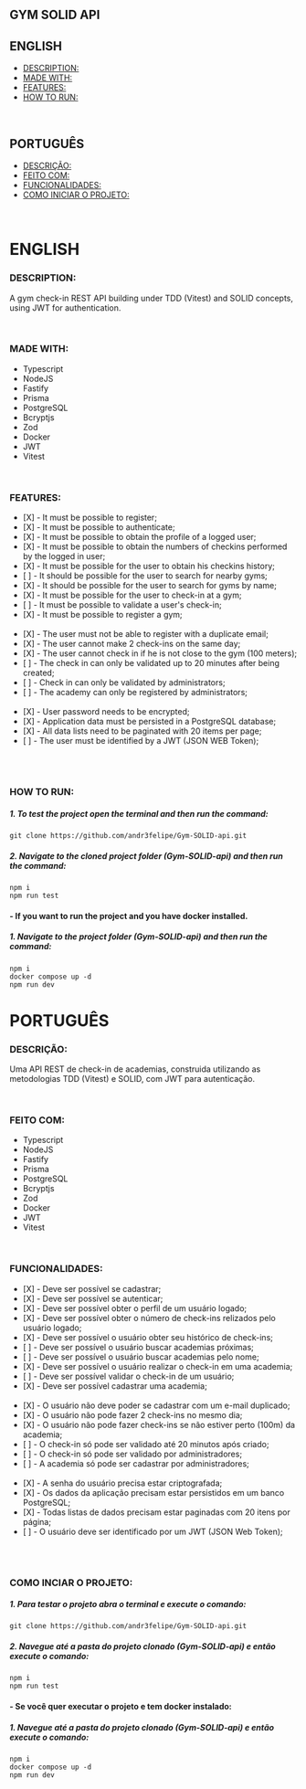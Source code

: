 ## GYM SOLID API

## ENGLISH
* [DESCRIPTION:](#DESCRIPTION)
* [MADE WITH:](#MADE-WITH)
* [FEATURES:](#FEATURES)
* [HOW TO RUN:](#HOW-TO-RUN)
<br>

## PORTUGUÊS
* [DESCRIÇÃO:](#DESCRIÇÃO)
* [FEITO COM:](#FEITO-COM)
* [FUNCIONALIDADES:](#FUNCIONALIDADES)
* [COMO INICIAR O PROJETO:](#COMO-INICIAR-O-PROJETO)
<br>

# ENGLISH

### DESCRIPTION:
<p>A gym check-in REST API building under TDD (Vitest) and SOLID concepts, using JWT for authentication.</p>
<br>

### MADE WITH:
<ul>
<li>Typescript</li>
<li>NodeJS</li>
<li>Fastify</li>
<li>Prisma</li>
<li>PostgreSQL</li>
<li>Bcryptjs</li>
<li>Zod</li>
<li>Docker</li>
<li>JWT</li>
<li>Vitest</li>
</ul>
<br>

### FEATURES:
<ul>
<li>[X] - It must be possible to register;</li>
<li>[X] - It must be possible to authenticate;</li>
<li>[X] - It must be possible to obtain the profile of a logged user;</li>
<li>[X] - It must be possible to obtain the numbers of checkins performed by the logged in user;</li>
<li>[X] - It must be possible for the user to obtain his checkins history;</li>
<li>[ ] - It should be possible for the user to search for nearby gyms;</li>
<li>[X] - It should be possible for the user to search for gyms by name;</li>
<li>[X] - It must be possible for the user to check-in at a gym;</li>
<li>[ ] - It must be possible to validate a user's check-in;</li>
<li>[X] - It must be possible to register a gym;</li>
<br>
<li>[X] - The user must not be able to register with a duplicate email;</li>
<li>[X] - The user cannot make 2 check-ins on the same day;</li>
<li>[X] - The user cannot check in if he is not close to the gym (100 meters);</li>
<li>[ ] - The check in can only be validated up to 20 minutes after being created;</li>
<li>[ ] - Check in can only be validated by administrators;</li>
<li>[ ] - The academy can only be registered by administrators;</li>
<br>
<li>[X] - User password needs to be encrypted;</li>
<li>[X] - Application data must be persisted in a PostgreSQL database;</li>
<li>[X] - All data lists need to be paginated with 20 items per page;</li>
<li>[ ] - The user must be identified by a JWT (JSON WEB Token);</li>
</ul>
<br>
<br>

### HOW TO RUN:

##### 1. To test the project open the terminal and then run the command:
```
git clone https://github.com/andr3felipe/Gym-SOLID-api.git
```
##### 2. Navigate to the cloned project folder (Gym-SOLID-api) and then run the command:
```
npm i
npm run test
```

#### - If you want to run the project and you have docker installed.
##### 1. Navigate to the project folder (Gym-SOLID-api) and then run the command:
```
npm i
docker compose up -d
npm run dev
```


# PORTUGUÊS

### DESCRIÇÃO:
<p>Uma API REST de check-in de academias, construida utilizando as metodologias TDD (Vitest) e SOLID, com JWT para autenticação.</p>
<br>

### FEITO COM:
<ul>
<li>Typescript</li>
<li>NodeJS</li>
<li>Fastify</li>
<li>Prisma</li>
<li>PostgreSQL</li>
<li>Bcryptjs</li>
<li>Zod</li>
<li>Docker</li>
<li>JWT</li>
<li>Vitest</li>
</ul>
<br>

### FUNCIONALIDADES:
<ul>
<li>[X] - Deve ser possível se cadastrar;</li>
<li>[X] - Deve ser possível se autenticar;</li>
<li>[X] - Deve ser possível obter o perfil de um usuário logado;</li>
<li>[X] - Deve ser possível obter o número de check-ins relizados pelo usuário logado;</li>
<li>[X] - Deve ser possível o usuário obter seu histórico de check-ins;</li>
<li>[ ] - Deve ser possível o usuário buscar academias próximas;</li>
<li>[ ] - Deve ser possível o usuário buscar academias pelo nome;</li>
<li>[X] - Deve ser possível o usuário realizar o check-in em uma academia;</li>
<li>[ ] - Deve ser possível validar o check-in de um usuário;</li>
<li>[X] - Deve ser possível cadastrar uma academia;</li>
<br>
<li>[X] - O usuário não deve poder se cadastrar com um e-mail duplicado;</li>
<li>[X] - O usuário não pode fazer 2 check-ins no mesmo dia;</li>
<li>[X] - O usuário não pode fazer check-ins se não estiver perto (100m) da academia;</li>
<li>[ ] - O check-in só pode ser validado até 20 minutos após criado;</li>
<li>[ ] - O check-in só pode ser validado por administradores;</li>
<li>[ ] - A academia só pode ser cadastrar por administradores;</li>
<br>
<li>[X] - A senha do usuário precisa estar criptografada;</li>
<li>[X] - Os dados da aplicação precisam estar persistidos em um banco PostgreSQL;</li>
<li>[X] - Todas listas de dados precisam estar paginadas com 20 itens por página;</li>
<li>[ ] - O usuário deve ser identificado por um JWT (JSON Web Token);</li>
</ul>
<br>
<br>

### COMO INCIAR O PROJETO:

##### 1. Para testar o projeto abra o terminal e execute o comando:
```
git clone https://github.com/andr3felipe/Gym-SOLID-api.git
```
##### 2. Navegue até a pasta do projeto clonado (Gym-SOLID-api) e então execute o comando:
```
npm i
npm run test
```

#### - Se você quer executar o projeto e tem docker instalado:
##### 1. Navegue até a pasta do projeto clonado (Gym-SOLID-api) e então execute o comando:
```
npm i
docker compose up -d
npm run dev
```
